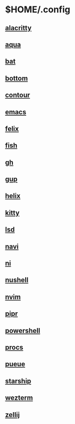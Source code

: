 # $HOME/.config

## [alacritty](https://github.com/alacritty/alacritty)

## [aqua](https://github.com/aquaproj/aqua)

## [bat](https://github.com/sharkdp/bat)

## [bottom](https://github.com/ClementTsang/bottom)

## [contour](https://github.com/contour-terminal/contour)

## [emacs](https://www.gnu.org/software/emacs/)

## [felix](https://github.com/kyoheiu/felix)

## [fish](https://github.com/fish-shell/fish-shell)

## [gh](https://github.com/cli/cli)

## [gup](https://github.com/nao1215/gup)

## [helix](https://github.com/helix-editor/helix)

## [kitty](https://github.com/kovidgoyal/kitty)

## [lsd](https://github.com/lsd-rs/lsd)

## [navi](https://github.com/denisidoro/navi)

## [ni](https://github.com/antfu/ni)

## [nushell](https://github.com/nushell/nushell)

## [nvim](https://github.com/neovim/neovim)

## [pipr](https://github.com/elkowar/pipr)

## [powershell](https://github.com/PowerShell/PowerShell)

## [procs](https://github.com/dalance/procs)

## [pueue](https://github.com/Nukesor/pueue)

## [starship](https://github.com/starship/starship)

## [wezterm](https://github.com/wez/wezterm)

## [zellij](https://github.com/zellij-org/zellij)

